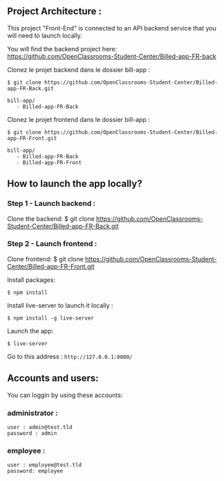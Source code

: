 
## Project Architecture :
This project "Front-End" is connected to an API backend service that you will need to launch locally.

You will find the backend project here: https://github.com/OpenClassrooms-Student-Center/Billed-app-FR-back

Clonez le projet backend dans le dossier bill-app :
```
$ git clone https://github.com/OpenClassrooms-Student-Center/Billed-app-FR-Back.git
```

```
bill-app/
   - Billed-app-FR-Back
```

Clonez le projet frontend dans le dossier bill-app :
```
$ git clone https://github.com/OpenClassrooms-Student-Center/Billed-app-FR-Front.git
```

```
bill-app/
   - Billed-app-FR-Back
   - Billed-app-FR-Front
```

## How to launch the app locally?

### Step 1 - Launch backend :

Clone the backend:
$ git clone https://github.com/OpenClassrooms-Student-Center/Billed-app-FR-Back.git

### Step 2 - Launch frontend :

Clone frontend:
$ git clone https://github.com/OpenClassrooms-Student-Center/Billed-app-FR-Front.git

Install packages:
```
$ npm install
```

Install live-server to launch it locally :
```
$ npm install -g live-server
```

Launch the app:
```
$ live-server
```

Go to this address : `http://127.0.0.1:8080/`

## Accounts and users:

You can loggin by using these accounts:

### administrator : 
```
user : admin@test.tld 
password : admin
```
### employee :
```
user : employee@test.tld
password: employee
```
